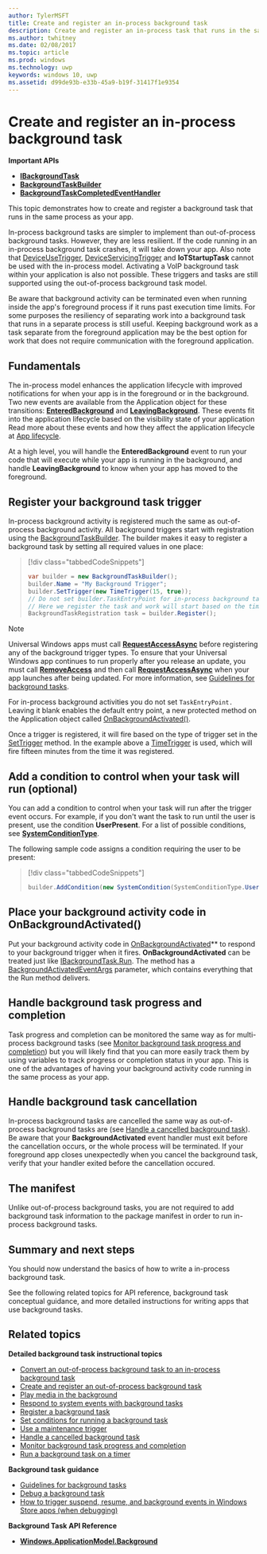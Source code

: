 ---author: TylerMSFT
title: Create and register an in-process background task
description: Create and register an in-process task that runs in the same process as your foreground app.
ms.author: twhitney
ms.date: 02/08/2017
ms.topic: article
ms.prod: windows
ms.technology: uwp
keywords: windows 10, uwp
ms.assetid: d99de93b-e33b-45a9-b19f-31417f1e9354
---# Create and register an in-process background task**Important APIs**-   [**IBackgroundTask**](https://msdn.microsoft.com/library/windows/apps/br224794)-   [**BackgroundTaskBuilder**](https://msdn.microsoft.com/library/windows/apps/br224768)-   [**BackgroundTaskCompletedEventHandler**](https://msdn.microsoft.com/library/windows/apps/br224781)This topic demonstrates how to create and register a background task that runs in the same process as your app.In-process background tasks are simpler to implement than out-of-process background tasks. However, they are less resilient. If the code running in an in-process background task crashes, it will take down your app. Also note that [DeviceUseTrigger](https://msdn.microsoft.com/en-us/library/windows/apps/windows.applicationmodel.background.deviceusetrigger.aspx), [DeviceServicingTrigger](https://msdn.microsoft.com/library/windows/apps/windows.applicationmodel.background.deviceservicingtrigger.aspx) and **IoTStartupTask** cannot be used with the in-process model. Activating a VoIP background task within your application is also not possible. These triggers and tasks are still supported using the out-of-process background task model.Be aware that background activity can be terminated even when running inside the app's foreground process if it runs past execution time limits. For some purposes the resiliency of separating work into a background task that runs in a separate process is still useful. Keeping background work as a task separate from the foreground application may be the best option for work that does not require communication with the foreground application.## FundamentalsThe in-process model enhances the application lifecycle with improved notifications for when your app is in the foreground or in the background. Two new events are available from the Application object for these transitions: [**EnteredBackground**](https://msdn.microsoft.com/library/windows/apps/Windows.ApplicationModel.Core.CoreApplication.EnteredBackground) and [**LeavingBackground**](https://msdn.microsoft.com/library/windows/apps/Windows.ApplicationModel.Core.CoreApplication.LeavingBackground). These events fit into the application lifecycle based on the visibility state of your applicationRead more about these events and how they affect the application lifecycle at [App lifecycle](app-lifecycle.md).At a high level, you will handle the **EnteredBackground** event to run your code that will execute while your app is running in the background, and handle **LeavingBackground** to know when your app has moved to the foreground.## Register your background task triggerIn-process background activity is registered much the same as out-of-process background activity. All background triggers start with registration using the [BackgroundTaskBuilder](https://msdn.microsoft.com/library/windows/apps/windows.applicationmodel.background.backgroundtaskbuilder.aspx?f=255&MSPPError=-2147217396). The builder makes it easy to register a background task by setting all required values in one place:> [!div class="tabbedCodeSnippets"]> ```cs> var builder = new BackgroundTaskBuilder();> builder.Name = "My Background Trigger";> builder.SetTrigger(new TimeTrigger(15, true));> // Do not set builder.TaskEntryPoint for in-process background tasks> // Here we register the task and work will start based on the time trigger.> BackgroundTaskRegistration task = builder.Register();> ```> [!NOTE]> Universal Windows apps must call [**RequestAccessAsync**](https://msdn.microsoft.com/library/windows/apps/hh700485) before registering any of the background trigger types.> To ensure that your Universal Windows app continues to run properly after you release an update, you must call [**RemoveAccess**](https://msdn.microsoft.com/library/windows/apps/hh700471) and then call [**RequestAccessAsync**](https://msdn.microsoft.com/library/windows/apps/hh700485) when your app launches after being updated. For more information, see [Guidelines for background tasks](guidelines-for-background-tasks.md).For in-process background activities you do not set `TaskEntryPoint.` Leaving it blank enables the default entry point, a new protected method on the Application object called [OnBackgroundActivated()](https://msdn.microsoft.com/library/windows/apps/windows.ui.xaml.application.onbackgroundactivated.aspx).Once a trigger is registered, it will fire based on the type of trigger set in the [SetTrigger](https://msdn.microsoft.com/library/windows/apps/windows.applicationmodel.background.backgroundtaskbuilder.settrigger.aspx) method. In the example above a [TimeTrigger](https://msdn.microsoft.com/library/windows/apps/windows.applicationmodel.background.timetrigger.aspx) is used, which will fire fifteen minutes from the time it was registered.## Add a condition to control when your task will run (optional)You can add a condition to control when your task will run after the trigger event occurs. For example, if you don't want the task to run until the user is present, use the condition **UserPresent**. For a list of possible conditions, see [**SystemConditionType**](https://msdn.microsoft.com/library/windows/apps/br224835).The following sample code assigns a condition requiring the user to be present:> [!div class="tabbedCodeSnippets"]> ```cs> builder.AddCondition(new SystemCondition(SystemConditionType.UserPresent));> ```## Place your background activity code in OnBackgroundActivated()Put your background activity code in [OnBackgroundActivated](https://msdn.microsoft.com/library/windows/apps/windows.ui.xaml.application.onbackgroundactivated.aspx)** to respond to your background trigger when it fires. **OnBackgroundActivated** can be treated just like [IBackgroundTask.Run](https://msdn.microsoft.com/library/windows/apps/windows.applicationmodel.background.ibackgroundtask.run.aspx?f=255&MSPPError=-2147217396). The method has a [BackgroundActivatedEventArgs](https://msdn.microsoft.com/library/windows/apps/windows.applicationmodel.activation.backgroundactivatedeventargs.aspx) parameter, which contains everything that the Run method delivers.## Handle background task progress and completionTask progress and completion can be monitored the same way as for multi-process background tasks (see [Monitor background task progress and completion](monitor-background-task-progress-and-completion.md)) but you will likely find that you can more easily track them by using variables to track progress or completion status in your app. This is one of the advantages of having your background activity code running in the same process as your app.## Handle background task cancellationIn-process background tasks are cancelled the same way as out-of-process background tasks are (see [Handle a cancelled background task](handle-a-cancelled-background-task.md)). Be aware that your **BackgroundActivated** event handler must exit before the cancellation occurs, or the whole process will be terminated. If your foreground app closes unexpectedly when you cancel the background task, verify that your handler exited before the cancellation occured.## The manifestUnlike out-of-process background tasks, you are not required to add background task information to the package manifest in order to run in-process background tasks.## Summary and next stepsYou should now understand the basics of how to write a in-process background task.See the following related topics for API reference, background task conceptual guidance, and more detailed instructions for writing apps that use background tasks.## Related topics**Detailed background task instructional topics*** [Convert an out-of-process background task to an in-process background task](convert-out-of-process-background-task.md)* [Create and register an out-of-process background task](create-and-register-a-background-task.md)* [Play media in the background](https://msdn.microsoft.com/windows/uwp/audio-video-camera/background-audio)* [Respond to system events with background tasks](respond-to-system-events-with-background-tasks.md)* [Register a background task](register-a-background-task.md)* [Set conditions for running a background task](set-conditions-for-running-a-background-task.md)* [Use a maintenance trigger](use-a-maintenance-trigger.md)* [Handle a cancelled background task](handle-a-cancelled-background-task.md)* [Monitor background task progress and completion](monitor-background-task-progress-and-completion.md)* [Run a background task on a timer](run-a-background-task-on-a-timer-.md)**Background task guidance*** [Guidelines for background tasks](guidelines-for-background-tasks.md)* [Debug a background task](debug-a-background-task.md)* [How to trigger suspend, resume, and background events in Windows Store apps (when debugging)](http://go.microsoft.com/fwlink/p/?linkid=254345)**Background Task API Reference*** [**Windows.ApplicationModel.Background**](https://msdn.microsoft.com/library/windows/apps/br224847)